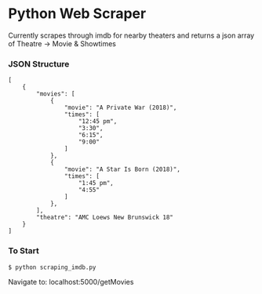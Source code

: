 # Python Web Scraper 
Currently scrapes through imdb for nearby theaters and returns a json array of Theatre -> Movie & Showtimes



### JSON Structure

```
[
    {
        "movies": [
            {
                "movie": "A Private War (2018)", 
                "times": [
                    "12:45 pm", 
                    "3:30", 
                    "6:15", 
                    "9:00"
                ]
            }, 
            {
                "movie": "A Star Is Born (2018)", 
                "times": [
                    "1:45 pm", 
                    "4:55"
                ]
            },
        ],
	    "theatre": "AMC Loews New Brunswick 18"
    }
]
```

### To Start

```
$ python scraping_imdb.py
```
Navigate to: localhost:5000/getMovies
